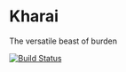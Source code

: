 # Kharai
The versatile beast of burden

[![Build Status](https://travis-ci.org/jasonholloway/harpoon.svg?branch=master)](https://travis-ci.org/jasonholloway/harpoon)


